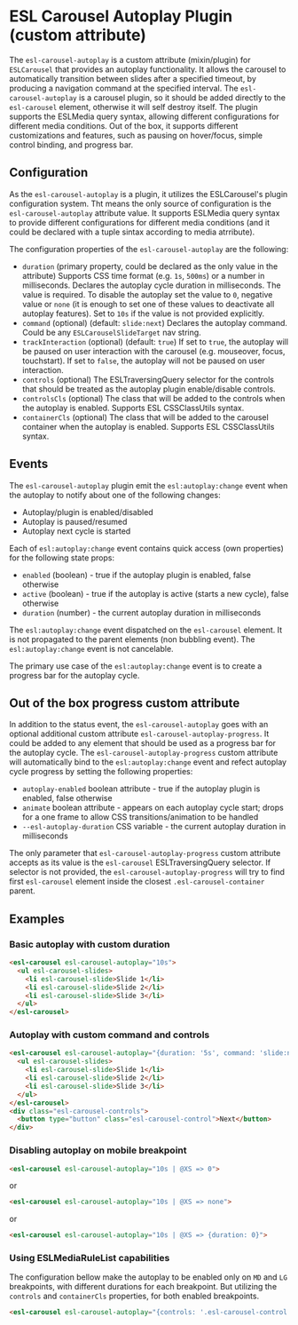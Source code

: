 # ESL Carousel Autoplay Plugin (custom attribute)

<a name="intro"></a>

The `esl-carousel-autoplay` is a custom attribute (mixin/plugin) for `ESLCarousel` that provides an autoplay functionality.
It allows the carousel to automatically transition between slides after a specified timeout, by producing a navigation command at the specified interval.
The `esl-carousel-autoplay` is a carousel plugin, so it should be added directly to the `esl-carousel` element, otherwise it will self destroy itself.
The plugin supports the ESLMedia query syntax, allowing different configurations for different media conditions.
Out of the box, it supports different customizations and features, such as pausing on hover/focus, simple control binding, and progress bar.

## Configuration

As the `esl-carousel-autoplay` is a plugin, it utilizes the ESLCarousel's plugin configuration system.
Tht means the only source of configuration is the `esl-carousel-autoplay` attribute value.
It supports ESLMedia query syntax to provide different configurations for different media conditions (and it could be declared with a tuple sintax according to media atrribute).

The configuration properties of the `esl-carousel-autoplay` are the following:
 - `duration` (primary property, could be declared as the only value in the attribute)
   Supports CSS time format (e.g. `1s`, `500ms`) or a number in milliseconds.
   Declares the autoplay cycle duration in milliseconds. The value is required. 
   To disable the autoplay set the value to `0`, negative value or `none` (it is enough to set one of these values to deactivate all autoplay features).
   Set to `10s` if the value is not provided explicitly.
 - `command` (optional) (default: `slide:next`)
   Declares the autoplay command. Could be any `ESLCarouselSlideTarget` nav string.
 - `trackInteraction` (optional) (default: `true`)
   If set to `true`, the autoplay will be paused on user interaction with the carousel (e.g. mouseover, focus, touchstart).
   If set to `false`, the autoplay will not be paused on user interaction.
 - `controls` (optional)
   The ESLTraversingQuery selector for the controls that should be treated as the autoplay plugin enable/disable controls.
 - `controlsCls` (optional)
   The class that will be added to the controls when the autoplay is enabled. Supports ESL CSSClassUtils syntax.
 - `containerCls` (optional)
   The class that will be added to the carousel container when the autoplay is enabled. Supports ESL CSSClassUtils syntax.

## Events

The `esl-carousel-autoplay` plugin emit the `esl:autoplay:change` event when the autoplay to notify about one of the following changes:
 - Autoplay/plugin is enabled/disabled
 - Autoplay is paused/resumed
 - Autoplay next cycle is started

Each of `esl:autoplay:change` event contains quick access (own properties) for the following state props:
 - `enabled` (boolean) - true if the autoplay plugin is enabled, false otherwise
 - `active` (boolean) - true if the autoplay is active (starts a new cycle), false otherwise
 - `duration` (number) - the current autoplay duration in milliseconds

The `esl:autoplay:change` event dispatched on the `esl-carousel` element. 
It is not propagated to the parent elements (non bubbling event).
The `esl:autoplay:change` event is not cancelable.

The primary use case of the `esl:autoplay:change` event is to create a progress bar for the autoplay cycle.

## Out of the box progress custom attribute

In addition to the status event, the `esl-carousel-autoplay` goes with an optional additional custom attribute `esl-carousel-autoplay-progress`.
It could be added to any element that should be used as a progress bar for the autoplay cycle.
The `esl-carousel-autoplay-progress` custom attribute will automatically bind to the `esl:autoplay:change` event and refect autoplay cycle progress by setting the following properties:
 - `autoplay-enabled` boolean attribute - true if the autoplay plugin is enabled, false otherwise
 - `animate` boolean attribute - appears on each autoplay cycle start; drops for a one frame to allow CSS transitions/animation to be handled
 - `--esl-autoplay-duration` CSS variable - the current autoplay duration in milliseconds

The only parameter that `esl-carousel-autoplay-progress` custom attribute accepts as its value is the `esl-carousel` ESLTraversingQuery selector.
If selector is not provided, the `esl-carousel-autoplay-progress` will try to find first `esl-carousel` element inside the closest `.esl-carousel-container` parent.

## Examples

### Basic autoplay with custom duration
```html
<esl-carousel esl-carousel-autoplay="10s">
  <ul esl-carousel-slides>
    <li esl-carousel-slide>Slide 1</li>
    <li esl-carousel-slide>Slide 2</li>
    <li esl-carousel-slide>Slide 3</li>
  </ul>
</esl-carousel>
```

### Autoplay with custom command and controls
```html
<esl-carousel esl-carousel-autoplay="{duration: '5s', command: 'slide:next', controls: '.esl-carousel-control'}">
  <ul esl-carousel-slides>
    <li esl-carousel-slide>Slide 1</li>
    <li esl-carousel-slide>Slide 2</li>
    <li esl-carousel-slide>Slide 3</li>
  </ul>
</esl-carousel>
<div class="esl-carousel-controls">
  <button type="button" class="esl-carousel-control">Next</button>
</div>
```

### Disabling autoplay on mobile breakpoint
```html
<esl-carousel esl-carousel-autoplay="10s | @XS => 0">
```
or
```html
<esl-carousel esl-carousel-autoplay="10s | @XS => none">
```
or
```html
<esl-carousel esl-carousel-autoplay="10s | @XS => {duration: 0}">
```

### Using ESLMediaRuleList capabilities
The configuration bellow make the autoplay to be enabled only on `MD` and `LG` breakpoints, with different durations for each breakpoint.
But utilizing the `controls` and `containerCls` properties, for both enabled breakpoints.
```html
<esl-carousel esl-carousel-autoplay="{controls: '.esl-carousel-control', duration: 0, containerCls: 'autoplay-enabled'} | @MD => 5s | @LG => 10s">
```
